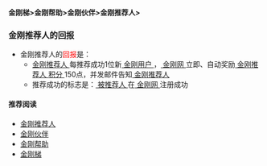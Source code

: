 #### 金刚梯>金刚帮助>金刚伙伴>金刚推荐人>
### 金刚推荐人的回报

- 金刚推荐人的<font color="Red">回报</font>是：
  - [ 金刚推荐人 ](https://a2zitpro.github.io/web/kkreferrer)每推荐成功1位新[ 金刚用户 ](https://a2zitpro.github.io/web/kkuser)，[ 金刚网 ](https://a2zitpro.github.io/web/kksitecn)立即、自动奖励[ 金刚推荐人 ](https://a2zitpro.github.io/web/kkreferrer)[ 积分 ](https://a2zitpro.github.io/web/kkpoints)150点，并发邮件告知[ 金刚推荐人 ](https://a2zitpro.github.io/web/kkreferrer)
  - 推荐成功的标志是：[ 被推荐人 ](https://a2zitpro.github.io/web/bereferredperson)在[ 金刚网 ](https://a2zitpro.github.io/web/kksitecn)注册成功


#### 推荐阅读
- [金刚推荐人](https://a2zitpro.github.io/web/list_kkreferee)
- [金刚伙伴](https://a2zitpro.github.io/web/list_kkpartner)
- [金刚帮助](https://a2zitpro.github.io/web/list_helpkkvpn)
- [金刚梯](https://a2zitpro.github.io/web/dlb)
